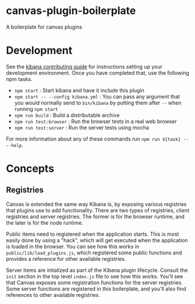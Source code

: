 # canvas-plugin-boilerplate

A boilerplate for canvas plugins

# Development

See the [kibana contributing guide](https://github.com/elastic/kibana/blob/master/CONTRIBUTING.md) for instructions setting up your development environment. Once you have completed that, use the following npm tasks.

  - `npm start` : Start kibana and have it include this plugin
  - `npm start -- --config kibana.yml` : You can pass any argument that you would normally send to `bin/kibana` by putting them after `--` when running `npm start`
  - `npm run build` : Build a distributable archive
  - `npm run test:browser` : Run the browser tests in a real web browser
  - `npm run test:server` : Run the server tests using mocha

For more information about any of these commands run `npm run ${task} -- --help`.

# Concepts

## Registries

Canvas is extended the same way Kibana is, by exposing various registries that plugins use to add functionality. There are two types of registries, client registries and server registries. The former is for the browser runtime, and the later is for the node runtime.

Public items need to registered when the application starts. This is most easily done by using a "hack", which will get executed when the application is loaded in the browser. You can see how this works in `public/lib/load_plugins.js`, which registered some public functions and provides a reference for other available registries.

Server items are intialized as part of the Kibana plugin lifecycle. Consult the `init` section in the top level `index.js` file to see how this works. You'll see that Canvas exposes some registration functions for the server registries. Some server functions are registered in this boilerplate, and you'll also find references to other available registries.